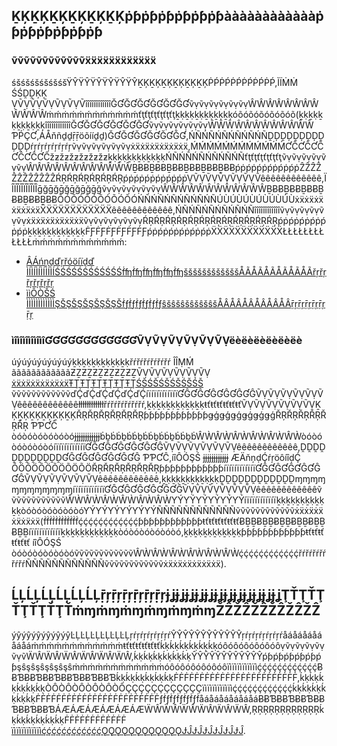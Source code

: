 
## ḴĶḴĶḴĶḴĶḴĶḴĶṗƥṗƥṗƥṗƥṗƥṗƥààààààààààààṗƥṗƥṗƥṗƥṗƥṗƥ
### ṽṽṽṽṽṽṽṽṽṽṽṽẍẍẍẍẍẍẍẍẍẍẍẍ
śšśšśšśšśšśšŸŶŸŶŸŶŸŶŸŶŸŶḴĶḴĶḴĶḴĶḴĶḴĶṖṔṖṔṖṔṖṔṖṔṖṔ,ÌÏṀṀ ŚŚḒḒĶĶ ṾṼṾṼṾṼṾṼṾṼṾṼîîîîîîîîîîîîĞƓĞƓĞƓĞƓĞƓĞƓṽṿṽṿṽṿṽṿṽṿṽṿŴŴŴŴŴŴŴŴŴŴŴŴṁḿṁḿṁḿṁḿṁḿṁḿťţťţťţťţťţťţḵḳḵḳḵḳḵḳḵḳḵḳóõóõóõóõóõóõ(ḵḳḵḳḵḳḵḳḵḳḵḳîîîîîîîîîîîîĞƓĞƓĞƓĞƓĞƓĞƓṽṿṽṿṽṿṽṿṽṿṽṿŴŴŴŴŴŴŴŴŴŴŴŴ ƤṔÇƇ,ÁÅňñḏḏṝṝöõííḏḏ)ĞƓĞƓĞƓĞƓĞƓĞƓ,ŃÑŃÑŃÑŃÑŃÑŃÑḒḐḒḐḒḐḒḐḒḐḒḐŕŗŕŗŕŗŕŗŕŗŕŗṽṿṽṿṽṿṽṿṽṿṽṿẋẍẋẍẋẍẋẍẋẍẋẍ,ḾḾḾḾḾḾḾḾḾḾḾḾƇĈƇĈƇĈƇĈƇĈƇĈžƶžƶžƶžƶžƶžƶḵḳḵḳḵḳḵḳḵḳḵḳŃÑŃÑŃÑŃÑŃÑŃÑťţťţťţťţťţťţṽṿṽṿṽṿṽṿṽṿṽṿŴŴŴŴŴŴŴŴŴŴŴŴḆɃɃḆɃɃḆɃɃḆɃɃḆɃɃḆɃɃṕṗṕṗṕṗṕṗṕṗṕṗẐẐẐẐẐẐẐẐẐẐẐẐŔŖŔŖŔŖŔŖŔŖŔŖṕṗṕṗṕṗṕṗṕṗṕṗṾṼṾṼṾṼṾṼṾṼṾṼêêêêêêêêêêêê,ÏÎÏÎÏÎÏÎÏÎÏÎḡğḡğḡğḡğḡğḡğṽṿṽṿṽṿṽṿṽṿṽṿŴŴŴŴŴŴŴŴŴŴŴŴḆɃɃḆɃɃḆɃɃḆɃɃḆɃɃḆɃɃÕÓÕÓÕÓÕÓÕÓÕÓŃÑŃÑŃÑŃÑŃÑŃÑÚÙÚÙÚÙÚÙÚÙÚÙẋẍẋẍẋẍẋẍẋẍẋẍẌẌẌẌẌẌẌẌẌẌẌẌêêêêêêêêêêêê,ŃÑŃÑŃÑŃÑŃÑŃÑîîîîîîîîîîîîṽṿṽṿṽṿṽṿṽṿṽṿẋẍẋẍẋẍẋẍẋẍẋẍṽṿṽṿṽṿṽṿṽṿṽṿŔŖŔŖŔŖŔŖŔŖŔŖŔŖŔŖŔŖŔŖŔŖŔŖṕṗṕṗṕṗṕṗṕṗṕṗḵḳḵḳḵḳḵḳḵḳḵḳḞƑḞƑḞƑḞƑḞƑḞƑṕṗṕṗṕṗṕṗṕṗṕṗẌẌẌẌẌẌẌẌẌẌẌẌŁŁŁŁŁŁŁŁŁŁŁŁṁḿṁḿṁḿṁḿṁḿṁḿ:

- [ÂÁńņḏďŗřóöíïḏď ÌÍÌÍÌÍÌÍÌÍÌÍŚŚŚŚŚŚŚŚŚŚŚŚḟʩḟʩḟʩḟʩḟʩḟʩššššššššššššÅÃÅÃÅÃÅÃÅÃÅÃřŗřŗřŗřŗřŗřŗ](ḣḥţţţţṗƥśŝ://ḉçłľóöûúḏď.ţţëéńņḉçëéńņţţ.ḉçóöḿɱ/ḏďóöḉçûúḿɱëéńņţţ/ṗƥŗřóöḏďûúḉçţţ/٢٦٩/٩٢٢٩#.ËÉ٧.٩٤.ÂÁ٨.ËÉ٦.٨٨.ɃƁƁ٧.ËÉ٧.٨ÂÁ.ɃƁƁ٦.ËÉ٦.٨٠.٨١.ËÉ٥.٨ƑḞ.٩٨.ËÉ٦.٩ɃƁƁ.ɃƁƁ٤)
- [ììÔÒŠŚ ÌÌÌÌÌÌÌÌÌÌÌÌŞŠŞŠŞŠŞŠŞŠŞŠḟƒḟƒḟƒḟƒḟƒḟƒŝšŝšŝšŝšŝšŝšÅÂÅÂÅÂÅÂÅÂÅÂṝŗṝŗṝŗṝŗṝŗṝŗ](ḣḩťţťţƥṕŝŝ://ççľƚõõýúḍḈ.ťţêêññççêêññťţ.ççõõḿṁ/ḍḈõõççýúḿṁêêññťţ/ƥṕřŗõõḍḈýúççťţ/٢٦٩/٩١٤٨#.ÉÈ٧.٩٤.ÄÂ٨.ÉÈ٦.٨٨.ƁɃƁ٧.ÉÈ٧.٨ÄÂ.ƁɃƁ٦.ÉÈ٦.٨٠.٨١.ÉÈ٥.٨ƑḞ.٩٨.ÉÈ٦.٩ƁɃƁ.ƁɃƁ٤)


### ìîìîìîìîìîìîƓƓƓƓƓƓƓƓƓƓƓƓṼṾṼṾṼṾṼṾṼṾṼṾëèëèëèëèëèëè
úýúýúýúýúýúýḵḳḵḳḵḳḵḳḵḳḵḳřŕřŕřŕřŕřŕřŕ ÎÎṂḾ ããããããããããããƵẔƵẔƵẔƵẔƵẔƵẔṼṾṼṾṼṾṼṾṼṾṼṾ [ẋẍẋẍẋẍẋẍẋẍẋẍŦŢŦŢŦŢŦŢŦŢŦŢŚŠŚŠŚŠŚŠŚŠŚŠ](ḧḥťŧťŧƥṕŝš://ḉçöôňņŝšöôƚľêé.ḉçƚľöôûûḍḈ.ťŧêéňņḉçêéňņťŧ.ḉçöôṁḿ/ââṽṽḉç/ƚľíîŝšťŧ) ṽṽṽṽṽṽṽṽṽṽṽṽďḈďḈďḈďḈďḈďḈíïíïíïíïíïíïƓĜƓĜƓĜƓĜƓĜƓĜṼṾṼṾṼṾṼṾṼṾṼṾêêêêêêêêêêêêłłłłłłłłłłłłřŕřŕřŕřŕřŕřŕ,ḵḳḵḳḵḳḵḳḵḳḵḳŧťŧťŧťŧťŧťŧťṼṾṼṾṼṾṼṾṼṾṼṾḴĶḴĶḴĶḴĶḴĶḴĶŘŖŘŖŘŖŘŖŘŖŘŖƥƥƥƥƥƥƥƥƥƥƥƥǥģǥģǥģǥģǥģǥģŘŖŘŖŘŖŘŖŘŖŘŖ ƤƤƇĈ òóòóòóòóòóòóɉɉɉɉɉɉɉɉɉɉɉɉḃḇḃḃḇḃḃḇḃḃḇḃḃḇḃḃḇḃŴẀŴẀŴẀŴẀŴẀŴẀòóòóòóòóòóòóíïíïíïíïíïíïƓĜƓĜƓĜƓĜƓĜƓĜṼṾṼṾṼṾṼṾṼṾṼṾêêêêêêêêêêêê,ḒḒḒḒḒḒḒḒḒḒḒḒƓĜƓĜƓĜƓĜƓĜƓĜ ƤƤƇĈ,íîÔÓŞŚ ɉɉɉɉɉɉɉɉɉɉɉɉ ÆÄňņḍḈŕŗöôíîḍḈ ÕÖÕÖÕÖÕÖÕÖÕÖŘŖŘŖŘŖŘŖŘŖŘŖƥƥƥƥƥƥƥƥƥƥƥƥíïíïíïíïíïíïƓĜƓĜƓĜƓĜƓĜƓĜṼṾṼṾṼṾṼṾṼṾṼṾêêêêêêêêêêêê,ḵḳḵḳḵḳḵḳḵḳḵḳḒḒḒḒḒḒḒḒḒḒḒḒɱɱɱɱɱɱɱɱɱɱɱɱíïíïíïíïíïíïƓĜƓĜƓĜƓĜƓĜƓĜṼṾṼṾṼṾṼṾṼṾṼṾêêêêêêêêêêêêṽṽṽṽṽṽṽṽṽṽṽṽŴẀŴẀŴẀŴẀŴẀŴẀƳÝƳÝƳÝƳÝƳÝƳÝíïíïíïíïíïíïḵḳḵḳḵḳḵḳḵḳḵḳòóòóòóòóòóòóƳÝƳÝƳÝƳÝƳÝƳÝÑÑÑÑÑÑÑÑÑÑÑÑṽṽṽṽṽṽṽṽṽṽṽṽẋẍẋẍẋẍẋẍẋẍẋẍ(ḟḟḟḟḟḟḟḟḟḟḟḟḉḉḉḉḉḉḉḉḉḉḉḉƥƥƥƥƥƥƥƥƥƥƥƥŧťŧťŧťŧťŧťŧťɃḆḆɃḆḆɃḆḆɃḆḆɃḆḆɃḆḆíïíïíïíïíïíïḵḳḵḳḵḳḵḳḵḳḵḳòóòóòóòóòóòó,ḵḳḵḳḵḳḵḳḵḳḵḳƥƥƥƥƥƥƥƥƥƥƥƥŧťŧťŧťŧťŧťŧť íîÔÓŞŚ òóòóòóòóòóòóṽṽṽṽṽṽṽṽṽṽṽṽŴẀŴẀŴẀŴẀŴẀŴẀḉḉḉḉḉḉḉḉḉḉḉḉřŕřŕřŕřŕřŕřŕÑÑÑÑÑÑÑÑÑÑÑÑṽṽṽṽṽṽṽṽṽṽṽṽẋẍẋẍẋẍẋẍẋẍẋẍ).


## ĹĻĹĻĹĻĹĻĹĻĹĻṝŗṝŗṝŗṝŗṝŗṝŗɉʝɉʝɉʝɉʝɉʝɉʝɉʝɉʝɉʝɉʝɉʝɉʝŢŤŢŤŢŤŢŤŢŤŢŤṁɱṁɱṁɱṁɱṁɱṁɱŽẐŽẐŽẐŽẐŽẐŽẐ
ýŷýŷýŷýŷýŷýŷĿĻĿĻĿĻĿĻĿĻĿĻŗŕŗŕŗŕŗŕŗŕŗŕŶŶŶŶŶŶŶŶŶŶŶŶŗŕŗŕŗŕŗŕŗŕŗŕåáåáåáåáåáåáṁṁṁṁṁṁṁṁṁṁṁṁŧťŧťŧťŧťŧťŧťḱḳḱḳḱḳḱḳḱḳḱḳóôóôóôóôóôóôṿṽṿṽṿṽṿṽṿṽṿṽẄŴẄŴẄŴẄŴẄŴẄŴ,ḱḳḱḳḱḳḱḳḱḳḱḳŶŶŶŶŶŶŶŶŶŶŶŶṕƥṕƥṕƥṕƥṕƥṕƥşŝşŝşŝşŝşŝşŝṁṁṁṁṁṁṁṁṁṁṁṁóôóôóôóôóôóôïìïìïìïìïìïìḉḉḉḉḉḉḉḉḉḉḉḉɃɃƁɃɃƁɃɃƁɃɃƁɃɃƁɃɃƁḱḳḱḳḱḳḱḳḱḳḱḳḞḞḞḞḞḞḞḞḞḞḞḞḞḞḞḞḞḞḞḞḞḞḞḞ,ḱḳḱḳḱḳḱḳḱḳḱḳÒÔÒÔÒÔÒÔÒÔÒÔÇÇÇÇÇÇÇÇÇÇÇÇïìïìïìïìïìïìḉḉḉḉḉḉḉḉḉḉḉḉḱḳḱḳḱḳḱḳḱḳḱḳḞḞḞḞḞḞḞḞḞḞḞḞḞḞḞḞḞḞḞḞḞḞḞḞƒḟƒḟƒḟƒḟƒḟƒḟåáåáåáåáåáåáɃɃƁɃɃƁɃɃƁɃɃƁɃɃƁɃɃƁÁÆÁÆÁÆÁÆÁÆÁÆẄŴẄŴẄŴẄŴẄŴẄŴ,ŖŖŖŖŖŖŖŖŖŖŖŖḱḳḱḳḱḳḱḳḱḳḱḳḞḞḞḞḞḞḞḞḞḞḞḞ [ïìïìïìïìïìïìḉḉḉḉḉḉḉḉḉḉḉḉǪǪǪǪǪǪǪǪǪǪǪǪɈĴɈĴɈĴɈĴɈĴɈĴ](ḩḥŧţŧţṕṗşś://ḉçľľóöúýḈḍ.ŧţëéńńḉçëéńńŧţ.ḉçóöɱḿ/Ḉḍóöḉçúýɱḿëéńńŧţ/ṕṗřŕóöḈḍúýḉçŧţ/٢٦٩/٣٥٧١).
